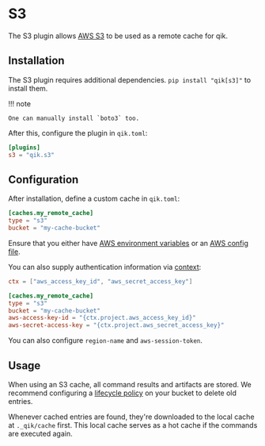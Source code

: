 # S3

The S3 plugin allows [AWS S3](https://aws.amazon.com/s3/) to be used as a remote cache for qik.

## Installation

The S3 plugin requires additional dependencies. `pip install "qik[s3]"` to install them.

!!! note

    One can manually install `boto3` too.

After this, configure the plugin in `qik.toml`:

```toml
[plugins]
s3 = "qik.s3"
```

## Configuration

After installation, define a custom cache in `qik.toml`:

```toml
[caches.my_remote_cache]
type = "s3"
bucket = "my-cache-bucket"
```

Ensure that you either have [AWS environment variables](https://boto3.amazonaws.com/v1/documentation/api/latest/guide/configuration.html#using-environment-variables) or an [AWS config file](https://boto3.amazonaws.com/v1/documentation/api/latest/guide/configuration.html#using-a-configuration-file).

You can also supply authentication information via [context](context.md):

```toml
ctx = ["aws_access_key_id", "aws_secret_access_key"]

[caches.my_remote_cache]
type = "s3"
bucket = "my-cache-bucket"
aws-access-key-id = "{ctx.project.aws_access_key_id}"
aws-secret-access-key = "{ctx.project.aws_secret_access_key}"
```

You can also configure `region-name` and `aws-session-token`.

## Usage

When using an S3 cache, all command results and artifacts are stored. We recommend configuring a [lifecycle policy](https://docs.aws.amazon.com/AmazonS3/latest/userguide/object-lifecycle-mgmt.html) on your bucket to delete old entries.

Whenever cached entries are found, they're downloaded to the local cache at `._qik/cache` first. This local cache serves as a hot cache if the commands are executed again.
